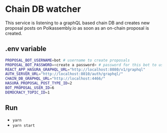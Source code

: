 # Chain DB watcher

This service is listening to a graphQL based chain DB and creates new proposal posts on Polkassembly.io as soon as an on-chain proposal is created.

## .env variable
```bash
PROPOSAL_BOT_USERNAME=bot # username to create proposals
PROPOSAL_BOT_PASSWORD=<create a password> # password for this bot to use for a signup.
REACT_APP_HASURA_GRAPHQL_URL="http://localhost:8080/v1/graphql"
AUTH_SERVER_URL="http://localhost:8010/auth/graphql/"
CHAIN_DB_GRAPHQL_URL="http://localhost:4466/"
HASURA_PROPOSAL_POST_TYPE_ID=2
BOT_PROPOSAL_USER_ID=6
DEMOCRACY_TOPIC_ID=1
```
## Run
- `yarn`
- `yarn start`